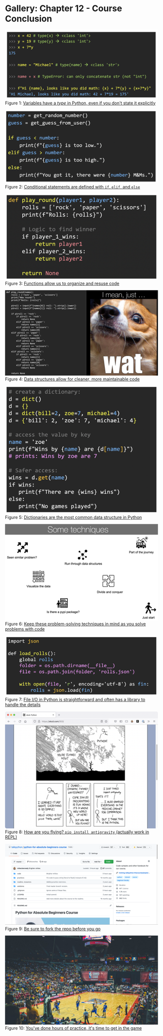 # Gallery: Chapter 12 - Course Conclusion

[![Variables have a *type* in Python, even if you don't state it explicitly](figures/1202-variables_types.png)](figures/1202-variables_types.png)
Figure 1: [Variables have a *type* in Python, even if you don't state it explicitly](figures/1202-variables_types.png)


[![Conditional statements are defined with `if`, `elif`, and `else`](figures/1203-conditionals.png)](figures/1203-conditionals.png)
Figure 2: [Conditional statements are defined with `if`, `elif`, and `else`](figures/1203-conditionals.png)


[![Functions allow us to organize and resuse code](figures/1204-functions.png)](figures/1204-functions.png)
Figure 3: [Functions allow us to organize and resuse code](figures/1204-functions.png)


[![Data structures allow for cleaner, more maintainable code](figures/1205-data_structures.jpg)](figures/1205-data_structures.jpg)
Figure 4: [Data structures allow for cleaner, more maintainable code](figures/1205-data_structures.jpg)


[![Dictionaries are the most common data structure in Python](figures/1205-data_structures_2.png)](figures/1205-data_structures_2.png)
Figure 5: [Dictionaries are the most common data structure in Python](figures/1205-data_structures_2.png)


[![Keep these problem-solving techniques in mind as you solve problems with code](figures/0802-some_techniques_7.jpg)](figures/0802-some_techniques_7.jpg)
Figure 6: [Keep these problem-solving techniques in mind as you solve problems with code](figures/0802-some_techniques_7.jpg)


[![File I/O in Python is straightforward and often has a library to handle the details](figures/1207-file_io.png)](figures/1207-file_io.png)
Figure 7: [File I/O in Python is straightforward and often has a library to handle the details](figures/1207-file_io.png)


[![How are you flying? `pip install antigravity` (actually work in REPL)](figures/1208-external_packages.png)](figures/1208-external_packages.png)
Figure 8: [How are you flying? `pip install antigravity` (actually work in REPL)](figures/1208-external_packages.png)


[![Be sure to fork the repo before you go](figures/1209-git.png)](figures/1209-git.png)
Figure 9: [Be sure to fork the repo before you go](figures/1209-git.png)


[![You've done hours of practice, it's time to get in the game](figures/1210-get-in-the-game.jpg)](figures/1210-get-in-the-game.jpg)
Figure 10: [You've done hours of practice, it's time to get in the game](figures/1210-get-in-the-game.jpg)



